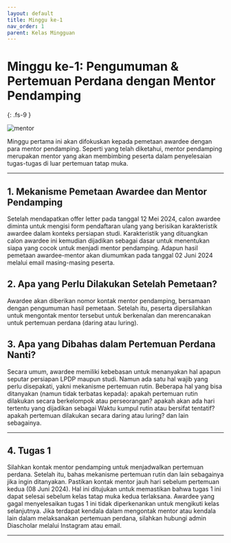 ```yaml
---
layout: default
title: Minggu ke-1
nav_order: 1
parent: Kelas Mingguan
---
```


# Minggu ke-1: Pengumuman & Pertemuan Perdana dengan Mentor Pendamping
{: .fs-9 }

![mentor](https://www.dropbox.com/scl/fi/trcwkf02faxh3mvxdj8bq/diasmentor-1.png?rlkey=t6788h1khssb7uj2falqyx9wl&raw=1)

Minggu pertama ini akan difokuskan kepada pemetaan awardee dengan para mentor pendamping. Seperti yang telah diketahui, mentor pendamping merupakan mentor yang akan membimbing peserta dalam penyelesaian tugas-tugas di luar pertemuan tatap muka.

---

## 1. Mekanisme Pemetaan Awardee dan Mentor Pendamping
Setelah mendapatkan offer letter pada tanggal 12 Mei 2024, calon awardee diminta untuk mengisi form pendaftaran ulang yang berisikan karakteristik awardee dalam konteks persiapan studi. Karakteristik yang dituangkan calon awardee ini kemudian dijadikan sebagai dasar untuk menentukan siapa yang cocok untuk menjadi mentor pendamping. Adapun hasil pemetaan awardee-mentor akan diumumkan pada tanggal 02 Juni 2024 melalui email masing-masing peserta.

## 2. Apa yang Perlu Dilakukan Setelah Pemetaan?
Awardee akan diberikan nomor kontak mentor pendamping, bersamaan dengan pengumuman hasil pemetaan. Setelah itu, peserta dipersilahkan untuk mengontak mentor tersebut untuk berkenalan dan merencanakan untuk pertemuan perdana (daring atau luring).

## 3. Apa yang Dibahas dalam Pertemuan Perdana Nanti?
Secara umum, awardee memiliki kebebasan untuk menanyakan hal apapun seputar persiapan LPDP maupun studi. Namun ada satu hal wajib yang perlu disepakati, yakni mekanisme pertemuan rutin. Beberapa hal yang bisa ditanyakan (namun tidak terbatas kepada): apakah pertemuan rutin dilakukan secara berkelompok atau perseorangan? apakah akan ada hari tertentu yang dijadikan sebagai Waktu kumpul rutin atau bersifat tentatif? apakah pertemuan dilakukan secara daring atau luring? dan lain sebagainya.

---

## 4. Tugas 1
Silahkan kontak mentor pendamping untuk menjadwalkan pertemuan perdana. Setelah itu, bahas mekanisme pertemuan rutin dan lain sebagainya jika ingin ditanyakan. Pastikan kontak mentor jauh hari sebelum pertemuan kedua (08 Juni 2024). Hal ini ditujukan untuk memastikan bahwa tugas 1 ini dapat selesai sebelum kelas tatap muka kedua terlaksana. Awardee yang gagal menyelesaikan tugas 1 ini tidak diperkenankan untuk mengikuti kelas selanjutnya. Jika terdapat kendala dalam mengontak mentor atau kendala lain dalam melaksanakan pertemuan perdana, silahkan hubungi admin Diascholar melalui Instagram atau email.

----

